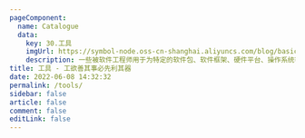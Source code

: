```yaml
---
pageComponent:
  name: Catalogue
  data:
    key: 30.工具
    imgUrl: https://symbol-node.oss-cn-shanghai.aliyuncs.com/blog/basic/tools.png
    description: 一些被软件工程师用于为特定的软件包、软件框架、硬件平台、操作系统等建立应用软件的特殊软件
title: 工具 - 工欲善其事必先利其器
date: 2022-06-08 14:32:32
permalink: /tools/
sidebar: false
article: false
comment: false
editLink: false
---
```


